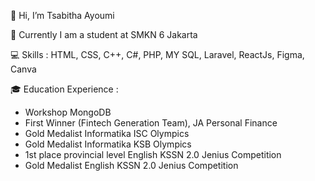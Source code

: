 👋 Hi, I’m Tsabitha Ayoumi

🏫 Currently I am a student at SMKN 6 Jakarta

💻 Skills : HTML, CSS, C++, C#, PHP, MY SQL, Laravel, ReactJs, Figma, Canva

🎓 Education Experience :
- Workshop MongoDB
- First Winner (Fintech Generation Team), JA Personal Finance
- Gold Medalist Informatika ISC Olympics
- Gold Medalist Informatika KSB Olympics
- 1st place provincial level English KSSN 2.0 Jenius Competition
- Gold Medalist English KSSN 2.0 Jenius Competition


<!---
ayoumi0416/ayoumi0416 is a ✨ special ✨ repository because its `README.md` (this file) appears on your GitHub profile.
You can click the Preview link to take a look at your changes.
--->
